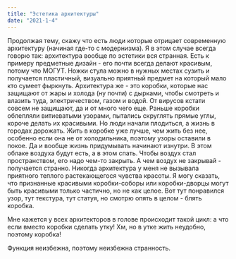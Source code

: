 ```yaml
---
title: "Эстетика архитектуры"
date: "2021-1-4"
---
```


Продолжая тему, скажу что есть люди которые отрицает современную архитектуру (начиная где-то с модернизма). Я в этом случае всегда говорю так: архитектура вообще по эстетики вся странная. Есть к примеру предметные дизайн - его почти всегда делают красивым, потому что МОГУТ. Ножки стула можно в нужных местах сузить и получается пластичный, визуально приятный предмет на который мало кто сумеет фыркнуть. Архитектура же - это коробки, которые нас защищают от жары и холода (ну почти) с дырками, чтобы смотреть и влазить туда, электричеством, газом и водой. От вирусов кстати совсем не защищают, да и от много чего еще. Раньше коробки облепляли витиеватыми узорами, пытались скруглять прямые углы, короче делать их красивыми. Но люди начали плодиться, а жизнь в городах дорожать. Жить в коробке уже лучше, чем жить без нее, особенно если она не от холодильника, поэтому узоры оставили в покое. Да и вообще жизнь придумывать начинают изнутри. В этом облаке воздуха будут есть, а в этом спать. Чтобы воздух стал пространством, его надо чем-то закрыть. А чем воздух не закрывай - получается странно. Никогда архитектура у меня не вызывала приятного теплого растекающегося чувства красоты. Я могу сказать, что признанные красивыми коробки-соборы или коробки-дворцы могут быть красивыми только частично, но не как целое. Вот тут понравился узор, тут текстура, тут статуя, но смотрю опять в целом - блять коробка. 

Мне кажется у всех архитекторов в голове происходит такой цикл: а что если вместо коробки сделать утку! Хм, но в утке жить неудобно, поэтому коробка! 

Функция неизбежна, поэтому неизбежна странность.